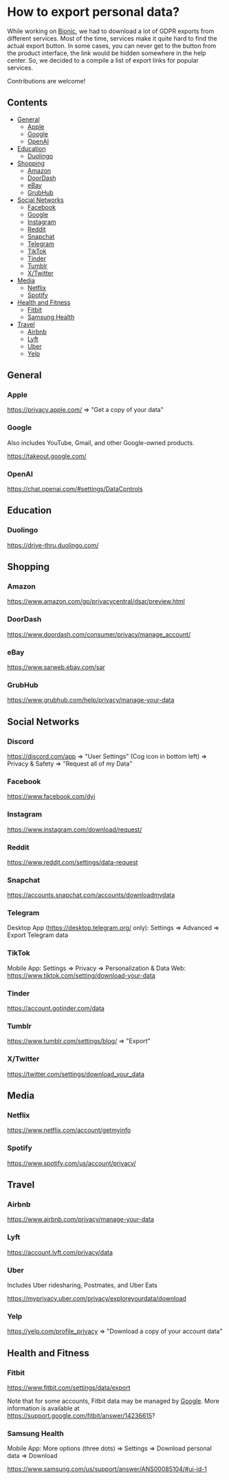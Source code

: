 # How to export personal data?

While working on [Bionic](https://github.com/bionic-dev/bionic), we had to download a lot of GDPR exports from different services. Most of the time, services make it quite hard to find the actual export button. In some cases, you can never get to the button from the product interface, the link would be hidden somewhere in the help center. So, we decided to a compile a list of export links for popular services.

Contributions are welcome!

## Contents

- [General](#general)
  - [Apple](#apple)
  - [Google](#google)
  - [OpenAI](#openai)
- [Education](#education)
  - [Duolingo](#duolingo)
- [Shopping](#shopping)
  - [Amazon](#amazon)
  - [DoorDash](#doordash)
  - [eBay](#ebay)
  - [GrubHub](#grubhub)
- [Social Networks](#social-networks)
  - [Facebook](#facebook)
  - [Google](#google)
  - [Instagram](#instagram)
  - [Reddit](#reddit)
  - [Snapchat](#snapchat)
  - [Telegram](#telegram)
  - [TikTok](#tiktok)
  - [Tinder](#tinder)
  - [Tumblr](#tumblr)
  - [X/Twitter](#x/twitter)
- [Media](#media)
  - [Netflix](#netflix)
  - [Spotify](#spotify)
- [Health and Fitness](#health-and-fitness)
  - [Fitbit](#fitbit)
  - [Samsung Health](#samsung-health)
- [Travel](#travel)
  - [Airbnb](#airbnb)
  - [Lyft](#lyft)
  - [Uber](#uber)
  - [Yelp](#yelp)

## General

### Apple

https://privacy.apple.com/ => "Get a copy of your data"

### Google

Also includes YouTube, Gmail, and other Google-owned products.

https://takeout.google.com/

### OpenAI

https://chat.openai.com/#settings/DataControls

## Education

### Duolingo

https://drive-thru.duolingo.com/

## Shopping

### Amazon

https://www.amazon.com/gp/privacycentral/dsar/preview.html

### DoorDash

https://www.doordash.com/consumer/privacy/manage_account/

### eBay

https://www.sarweb.ebay.com/sar

### GrubHub

https://www.grubhub.com/help/privacy/manage-your-data

## Social Networks

### Discord

https://discord.com/app => "User Settings" (Cog icon in bottom left) => Privacy & Safety => "Request all of my Data"

### Facebook

https://www.facebook.com/dyi

### Instagram

https://www.instagram.com/download/request/

### Reddit

https://www.reddit.com/settings/data-request

### Snapchat

https://accounts.snapchat.com/accounts/downloadmydata

### Telegram

Desktop App (https://desktop.telegram.org/ only): Settings => Advanced => Export Telegram data 

### TikTok

Mobile App: Settings => Privacy => Personalization & Data
Web: https://www.tiktok.com/setting/download-your-data

### Tinder

https://account.gotinder.com/data

### Tumblr

https://www.tumblr.com/settings/blog/ => "Export"

### X/Twitter

https://twitter.com/settings/download_your_data

## Media

### Netflix

https://www.netflix.com/account/getmyinfo

### Spotify

https://www.spotify.com/us/account/privacy/

## Travel

### Airbnb

https://www.airbnb.com/privacy/manage-your-data

### Lyft

https://account.lyft.com/privacy/data

### Uber

Includes Uber ridesharing, Postmates, and Uber Eats

https://myprivacy.uber.com/privacy/exploreyourdata/download

### Yelp

https://yelp.com/profile_privacy => "Download a copy of your account data"

## Health and Fitness

### Fitbit

https://www.fitbit.com/settings/data/export

Note that for some accounts, Fitbit data may be managed by [Google](#google). More information is available at https://support.google.com/fitbit/answer/14236615?

### Samsung Health

Mobile App: More options (three dots) => Settings => Download personal data => Download

https://www.samsung.com/us/support/answer/ANS00085104/#ui-id-1
